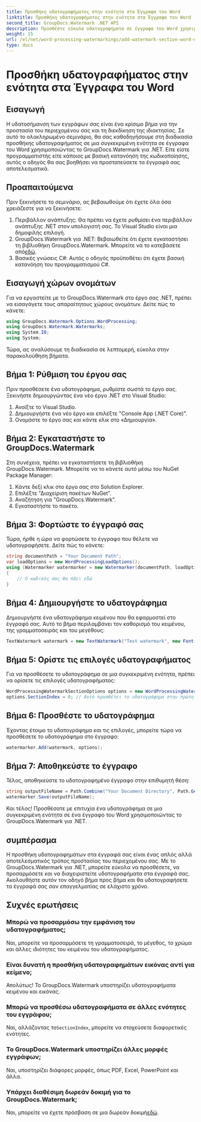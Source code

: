 ```yaml
---
title: Προσθήκη υδατογραφήματος στην ενότητα στα Έγγραφα του Word
linktitle: Προσθήκη υδατογραφήματος στην ενότητα στα Έγγραφα του Word
second_title: GroupDocs.Watermark .NET API
description: Προσθέστε εύκολα υδατογραφήματα σε έγγραφα του Word χρησιμοποιώντας GroupDocs.Watermark για .NET. Προστατέψτε το περιεχόμενό σας με αυτόν τον απλό οδηγό.
weight: 15
url: /el/net/word-processing-watermarkings/add-watermark-section-word-docs/
type: docs
---
```

# Προσθήκη υδατογραφήματος στην ενότητα στα Έγγραφα του Word

## Εισαγωγή
Η υδατοσήμανση των εγγράφων σας είναι ένα κρίσιμο βήμα για την προστασία του περιεχομένου σας και τη διεκδίκηση της ιδιοκτησίας. Σε αυτό το ολοκληρωμένο σεμινάριο, θα σας καθοδηγήσουμε στη διαδικασία προσθήκης υδατογραφήματος σε μια συγκεκριμένη ενότητα σε έγγραφα του Word χρησιμοποιώντας το GroupDocs.Watermark για .NET. Είτε είστε προγραμματιστής είτε κάποιος με βασική κατανόηση της κωδικοποίησης, αυτός ο οδηγός θα σας βοηθήσει να προστατεύσετε τα έγγραφά σας αποτελεσματικά.
## Προαπαιτούμενα
Πριν ξεκινήσετε το σεμινάριο, ας βεβαιωθούμε ότι έχετε όλα όσα χρειάζεστε για να ξεκινήσετε:
1. Περιβάλλον ανάπτυξης: Θα πρέπει να έχετε ρυθμίσει ένα περιβάλλον ανάπτυξης .NET στον υπολογιστή σας. Το Visual Studio είναι μια δημοφιλής επιλογή.
2.  GroupDocs.Watermark για .NET: Βεβαιωθείτε ότι έχετε εγκαταστήσει τη βιβλιοθήκη GroupDocs.Watermark. Μπορείτε να το κατεβάσετε από[εδώ](https://releases.groupdocs.com/Watermark/net/).
3. Βασικές γνώσεις C#: Αυτός ο οδηγός προϋποθέτει ότι έχετε βασική κατανόηση του προγραμματισμού C#.
## Εισαγωγή χώρων ονομάτων
Για να εργαστείτε με το GroupDocs.Watermark στο έργο σας .NET, πρέπει να εισαγάγετε τους απαραίτητους χώρους ονομάτων. Δείτε πώς το κάνετε:
```csharp
using GroupDocs.Watermark.Options.WordProcessing;
using GroupDocs.Watermark.Watermarks;
using System.IO;
using System;
```
Τώρα, ας αναλύσουμε τη διαδικασία σε λεπτομερή, εύκολα στην παρακολούθηση βήματα.
## Βήμα 1: Ρύθμιση του έργου σας
Πριν προσθέσετε ένα υδατογράφημα, ρυθμίστε σωστά το έργο σας. Ξεκινήστε δημιουργώντας ένα νέο έργο .NET στο Visual Studio:
1. Ανοίξτε το Visual Studio.
2. Δημιουργήστε ένα νέο έργο και επιλέξτε "Console App (.NET Core)".
3. Ονομάστε το έργο σας και κάντε κλικ στο «Δημιουργία».
## Βήμα 2: Εγκαταστήστε το GroupDocs.Watermark
Στη συνέχεια, πρέπει να εγκαταστήσετε τη βιβλιοθήκη GroupDocs.Watermark. Μπορείτε να το κάνετε αυτό μέσω του NuGet Package Manager:
1. Κάντε δεξί κλικ στο έργο σας στο Solution Explorer.
2. Επιλέξτε "Διαχείριση πακέτων NuGet".
3. Αναζήτηση για "GroupDocs.Watermark".
4. Εγκαταστήστε το πακέτο.
## Βήμα 3: Φορτώστε το έγγραφό σας
Τώρα, ήρθε η ώρα να φορτώσετε το έγγραφο που θέλετε να υδατογραφήσετε. Δείτε πώς το κάνετε:
```csharp
string documentPath = "Your Document Path";
var loadOptions = new WordProcessingLoadOptions();
using (Watermarker watermarker = new Watermarker(documentPath, loadOptions))
{
    // Ο κωδικός σας θα πάει εδώ
}
```
## Βήμα 4: Δημιουργήστε το υδατογράφημα
Δημιουργήστε ένα υδατογράφημα κειμένου που θα εφαρμοστεί στο έγγραφό σας. Αυτό το βήμα περιλαμβάνει τον καθορισμό του κειμένου, της γραμματοσειράς και του μεγέθους:
```csharp
TextWatermark watermark = new TextWatermark("Test watermark", new Font("Arial", 19));
```
## Βήμα 5: Ορίστε τις επιλογές υδατογραφήματος
Για να προσθέσετε το υδατογράφημα σε μια συγκεκριμένη ενότητα, πρέπει να ορίσετε τις επιλογές υδατογραφήματος:
```csharp
WordProcessingWatermarkSectionOptions options = new WordProcessingWatermarkSectionOptions();
options.SectionIndex = 0; // Αυτό προσθέτει το υδατογράφημα στην πρώτη ενότητα
```
## Βήμα 6: Προσθέστε το υδατογράφημα
Έχοντας έτοιμο το υδατογράφημα και τις επιλογές, μπορείτε τώρα να προσθέσετε το υδατογράφημα στο έγγραφο:
```csharp
watermarker.Add(watermark, options);
```
## Βήμα 7: Αποθηκεύστε το έγγραφο
Τέλος, αποθηκεύστε το υδατογραφημένο έγγραφο στην επιθυμητή θέση:
```csharp
string outputFileName = Path.Combine("Your Document Directory", Path.GetFileName(documentPath));
watermarker.Save(outputFileName);
```
Και τέλος! Προσθέσατε με επιτυχία ένα υδατογράφημα σε μια συγκεκριμένη ενότητα σε ένα έγγραφο του Word χρησιμοποιώντας το GroupDocs.Watermark για .NET.
## συμπέρασμα
Η προσθήκη υδατογραφημάτων στα έγγραφά σας είναι ένας απλός αλλά αποτελεσματικός τρόπος προστασίας του περιεχομένου σας. Με το GroupDocs.Watermark για .NET, μπορείτε εύκολα να προσθέσετε, να προσαρμόσετε και να διαχειριστείτε υδατογραφήματα στα έγγραφά σας. Ακολουθήστε αυτόν τον οδηγό βήμα προς βήμα και θα υδατογραφήσετε τα έγγραφά σας σαν επαγγελματίας σε ελάχιστο χρόνο.
## Συχνές ερωτήσεις
### Μπορώ να προσαρμόσω την εμφάνιση του υδατογραφήματος;
Ναι, μπορείτε να προσαρμόσετε τη γραμματοσειρά, το μέγεθος, το χρώμα και άλλες ιδιότητες του κειμένου του υδατογραφήματος.
### Είναι δυνατή η προσθήκη υδατογραφημάτων εικόνας αντί για κείμενο;
Απολύτως! Το GroupDocs.Watermark υποστηρίζει υδατογραφήματα κειμένου και εικόνας.
### Μπορώ να προσθέσω υδατογραφήματα σε άλλες ενότητες του εγγράφου;
 Ναι, αλλάζοντας το`SectionIndex`, μπορείτε να στοχεύσετε διαφορετικές ενότητες.
### Το GroupDocs.Watermark υποστηρίζει άλλες μορφές εγγράφων;
Ναι, υποστηρίζει διάφορες μορφές, όπως PDF, Excel, PowerPoint και άλλα.
### Υπάρχει διαθέσιμη δωρεάν δοκιμή για το GroupDocs.Watermark;
 Ναι, μπορείτε να έχετε πρόσβαση σε μια δωρεάν δοκιμή[εδώ](https://releases.groupdocs.com/).